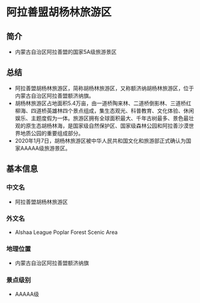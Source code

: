 # 阿拉善盟胡杨林旅游区
## 简介
- 内蒙古自治区阿拉善盟的国家5A级旅游景区
## 总结
- 阿拉善盟胡杨林旅游区，简称胡杨林旅游区，又称额济纳胡杨林旅游区，位于内蒙古自治区阿拉善盟额济纳旗。 
- 胡杨林旅游区占地面积5.4万亩，由一道桥陶来林、二道桥倒影林、三道桥红柳海、四道桥英雄林四个景点组成，集生态观光、科普教育、文化体验、休闲娱乐、主题度假为一体。旅游区拥有全球面积最大、千年古树最多、景色最壮观的原生态胡杨林海，是国家级自然保护区、国家级森林公园和阿拉善沙漠世界地质公园的重要组成部分。 
- 2020年1月7日，胡杨林旅游区被中华人民共和国文化和旅游部正式确认为国家AAAAA级旅游景区。
## 基本信息
### 中文名
- 阿拉善盟胡杨林旅游区
### 外文名
- Alshaa League Poplar Forest Scenic Area
### 地理位置
- 内蒙古自治区阿拉善盟额济纳旗
### 景点级别
- AAAAA级

